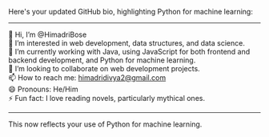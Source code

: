 Here's your updated GitHub bio, highlighting Python for machine learning:

---

👋 Hi, I’m @HimadriBose  
👀 I’m interested in web development, data structures, and data science.  
🌱 I’m currently working with Java, using JavaScript for both frontend and backend development, and Python for machine learning.  
💞️ I’m looking to collaborate on web development projects.  
📫 How to reach me: himadridivya2@gmail.com  
😄 Pronouns: He/Him  
⚡ Fun fact: I love reading novels, particularly mythical ones.

---

This now reflects your use of Python for machine learning.
<!---
HimadriBose/HimadriBose is a ✨ special ✨ repository because its `README.md` (this file) appears on your GitHub profile.
You can click the Preview link to take a look at your changes.
--->
